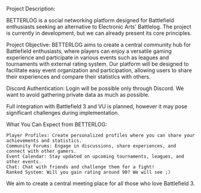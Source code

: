 Project Description:

BETTERLOG is a social networking platform designed for Battlefield enthusiasts seeking an alternative to Electronic Arts' Battlelog. The project is currently in development, but we can already present its core principles.

Project Objective:
BETTERLOG aims to create a central community hub for Battlefield enthusiasts, where players can enjoy a versatile gaming experience and participate in various events such as leagues and tournaments with external rating system. 
Our platform will be designed to facilitate easy event organization and participation, allowing users to share their experiences and compare their statistics with others.

Discord Authentication:
Login will be possible only through Discord. We want to avoid gathering private data as much as possible.

Full integration with Battlefield 3 and VU is planned, however it may pose significant challenges during implementation.

What You Can Expect from BETTERLOG:

    Player Profiles: Create personalized profiles where you can share your achievements and statistics.
    Community Forums: Engage in discussions, share experiences, and connect with other gamers.
    Event Calendar: Stay updated on upcoming tournaments, leagues, and other events.
    Chat: Chat with friends and challenge them for a fight!
    Ranked System: Will you gain rating around 90? We will see ;) 

We aim to create a central meeting place for all those who love Battlefield 3.
